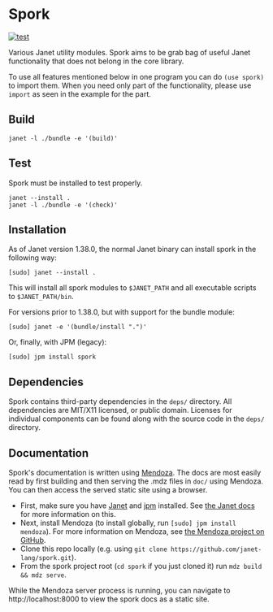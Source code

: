 # Spork

[![test](https://github.com/janet-lang/spork/actions/workflows/test.yml/badge.svg)](https://github.com/janet-lang/spork/actions/workflows/test.yml)

Various Janet utility modules. Spork aims to be grab bag of useful Janet functionality that
does not belong in the core library.

To use all features mentioned below in one program you can do `(use spork)` to
import them. When you need only part of the functionality, please use `import`
as seen in the example for the part.

## Build

```
janet -l ./bundle -e '(build)'
```

## Test

Spork must be installed to test properly.

```
janet --install .
janet -l ./bundle -e '(check)'
```

## Installation

As of Janet version 1.38.0, the normal Janet binary can install spork in the following way:

```
[sudo] janet --install .
```

This will install all spork modules to `$JANET_PATH` and all executable scripts to `$JANET_PATH/bin`.

For versions prior to 1.38.0, but with support for the bundle module:

```
[sudo] janet -e '(bundle/install ".")'
```

Or, finally, with JPM (legacy):

```
[sudo] jpm install spork
```

## Dependencies

Spork contains third-party dependencies in the `deps/` directory. All dependencies are MIT/X11 licensed, or public domain.
Licenses for individual components can be found along with the source code in the `deps/` directory.

## Documentation

Spork's documentation is written using [Mendoza](https://github.com/bakpakin/mendoza).
  The docs are most easily read by first building and then serving the .mdz files in `doc/` using Mendoza.
  You can then access the served static site using a browser.

- First, make sure you have [Janet](https://janet-lang.org/) and [jpm](https://janet-lang.org/docs/jpm.html) installed. See [the Janet docs](https://janet-lang.org/introduction.html) for more information on this.
- Next, install Mendoza (to install globally, run `[sudo] jpm install mendoza`). For more information on Mendoza, see [the Mendoza project on GitHub](https://github.com/bakpakin/mendoza).
- Clone this repo locally (e.g. using `git clone https://github.com/janet-lang/spork.git`).
- From the spork project root (`cd spork` if you just cloned it) run `mdz build && mdz serve`.

While the Mendoza server process is running, you can navigate to http://localhost:8000 to view the spork docs as a static site.

